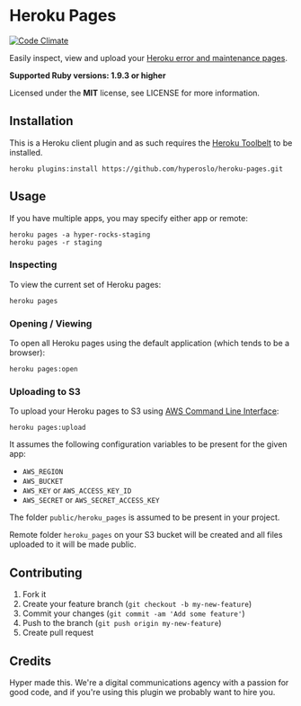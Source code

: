 # Heroku Pages

[![Code Climate](https://img.shields.io/codeclimate/github/hyperoslo/heroku-pages.svg?style=flat)](https://codeclimate.com/github/hyperoslo/heroku-pages)

Easily inspect, view and upload your [Heroku error and maintenance pages](https://devcenter.heroku.com/articles/error-pages#customize-pages).

**Supported Ruby versions: 1.9.3 or higher**

Licensed under the **MIT** license, see LICENSE for more information.


## Installation

This is a Heroku client plugin and as such requires the [Heroku Toolbelt](https://toolbelt.heroku.com/) to be installed.

```shell
heroku plugins:install https://github.com/hyperoslo/heroku-pages.git
```


## Usage

If you have multiple apps, you may specify either app or remote:

```shell
heroku pages -a hyper-rocks-staging
heroku pages -r staging
```

### Inspecting

To view the current set of Heroku pages:

```shell
heroku pages
```

### Opening / Viewing

To open all Heroku pages using the default application (which tends to be a browser):

```shell
heroku pages:open
```

### Uploading to S3

To upload your Heroku pages to S3 using [AWS Command Line Interface](http://aws.amazon.com/cli):

```shell
heroku pages:upload
```

It assumes the following configuration variables to be present for the given app:

- `AWS_REGION`
- `AWS_BUCKET`
- `AWS_KEY` or `AWS_ACCESS_KEY_ID`
- `AWS_SECRET` or `AWS_SECRET_ACCESS_KEY`

The folder `public/heroku_pages` is assumed to be present in your project.

Remote folder `heroku_pages` on your S3 bucket will be created and all files uploaded to it will be made public.


## Contributing

1. Fork it
2. Create your feature branch (`git checkout -b my-new-feature`)
3. Commit your changes (`git commit -am 'Add some feature'`)
4. Push to the branch (`git push origin my-new-feature`)
5. Create pull request


## Credits

Hyper made this. We're a digital communications agency with a passion for good code,
and if you're using this plugin we probably want to hire you.

